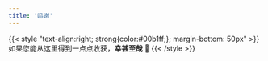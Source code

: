 ```yaml
---
title: '鸣谢'
---
```


{{< style "text-align:right; strong{color:#00b1ff;}; margin-bottom: 50px" >}}
如果您能从这里得到一点点收获，**幸甚至哉** 🫡
{{< /style >}}

<div style="display: flex; justify-content: space-around">
  <image class='sponsor-img' src="/images/wx_sponsor.jpeg" title="" >
  <image  class='sponsor-img' src="/images/zfb_sponsor.jpeg" title="" >
</div>
